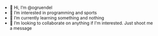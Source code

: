 - 👋 Hi, I’m @ogruendel
- 👀 I’m interested in programming and sports
- 🌱 I’m currently learning something and nothing
- 💞️ I’m looking to collaborate on anything if I'm interested. Just shoot me a message

<!---
ogruendel/ogruendel is a ✨ special ✨ repository because its `README.md` (this file) appears on your GitHub profile.
You can click the Preview link to take a look at your changes.
--->
